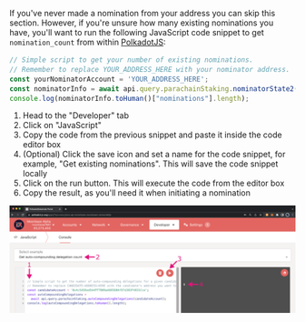 If you've never made a nomination from your address you can skip this section. However, if you're unsure how many existing nominations you have, you'll want to run the following JavaScript code snippet to get `nomination_count` from within [PolkadotJS](https://polkadot.js.org/apps/?rpc=wss%3A%2F%2Fwss.testnet.moonbeam.network#/js):

```js
// Simple script to get your number of existing nominations.
// Remember to replace YOUR_ADDRESS_HERE with your nominator address.
const yourNominatorAccount = 'YOUR_ADDRESS_HERE'; 
const nominatorInfo = await api.query.parachainStaking.nominatorState2(yourNominatorAccount);
console.log(nominatorInfo.toHuman()["nominations"].length);
```

 1. Head to the "Developer" tab 
 2. Click on "JavaScript"
 3. Copy the code from the previous snippet and paste it inside the code editor box 
 4. (Optional) Click the save icon and set a name for the code snippet, for example, "Get existing nominations". This will save the code snippet locally
 5. Click on the run button. This will execute the code from the editor box
 6. Copy the result, as you'll need it when initiating a nomination

![Get existing nomination count](/images/tokens/staking/stake/stake-4.png)